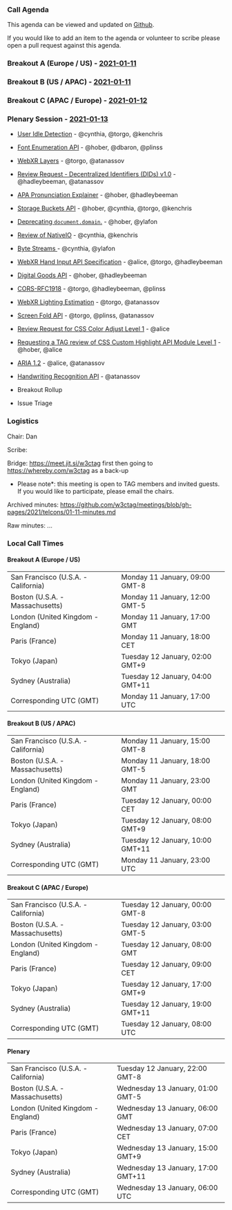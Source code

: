 ### Call Agenda

This agenda can be viewed and updated on [Github](https://github.com/w3ctag/meetings/blob/gh-pages/2021/telcons/01-11-agenda.md).

If you would like to add an item to the agenda or volunteer to scribe please open a pull request against this agenda.

### Breakout A (Europe / US) - [2021-01-11](https://www.timeanddate.com/worldclock/converter.html?iso=20210111T170000&p1=224&p2=43&p3=136&p4=195&p5=248&p6=240)

### Breakout B (US / APAC) - [2021-01-11](https://www.timeanddate.com/worldclock/converter.html?iso=20210111T230000&p1=224&p2=43&p3=136&p4=195&p5=248&p6=240)

### Breakout C (APAC / Europe) - [2021-01-12](https://www.timeanddate.com/worldclock/converter.html?iso=20210112T080000&p1=224&p2=43&p3=136&p4=195&p5=248&p6=240)

### Plenary Session - [2021-01-13](https://www.timeanddate.com/worldclock/converter.html?iso=20210113T060000&p1=224&p2=43&p3=136&p4=195&p5=248&p6=240)

* [User Idle Detection](https://github.com/w3ctag/design-reviews/issues/336) - @cynthia, @torgo, @kenchris
* [Font Enumeration API](https://github.com/w3ctag/design-reviews/issues/399) - @hober, @dbaron, @plinss
* [WebXR Layers](https://github.com/w3ctag/design-reviews/issues/528) - @torgo, @atanassov
* [Review Request - Decentralized Identifiers (DIDs) v1.0](https://github.com/w3ctag/design-reviews/issues/556) - @hadleybeeman, @atanassov
* [APA Pronunciation Explainer](https://github.com/w3ctag/design-reviews/issues/561) - @hober, @hadleybeeman
* [Storage Buckets API](https://github.com/w3ctag/design-reviews/issues/562) - @hober, @cynthia, @torgo, @kenchris
* [Deprecating `document.domain`.](https://github.com/w3ctag/design-reviews/issues/564) - @hober, @ylafon
* [Review of NativeIO](https://github.com/w3ctag/design-reviews/issues/566) - @cynthia, @kenchris
* [Byte Streams ](https://github.com/w3ctag/design-reviews/issues/567) - @cynthia, @ylafon
* [WebXR Hand Input API Specification](https://github.com/w3ctag/design-reviews/issues/568) - @alice, @torgo, @hadleybeeman
* [Digital Goods API](https://github.com/w3ctag/design-reviews/issues/571) - @hober, @hadleybeeman
* [CORS-RFC1918](https://github.com/w3ctag/design-reviews/issues/572) - @torgo, @hadleybeeman, @plinss
* [WebXR Lighting Estimation](https://github.com/w3ctag/design-reviews/issues/574) - @torgo, @atanassov
* [Screen Fold API](https://github.com/w3ctag/design-reviews/issues/575) - @torgo, @plinss, @atanassov
* [Review Request for CSS Color Adjust Level 1](https://github.com/w3ctag/design-reviews/issues/583) - @alice
* [Requesting a TAG review of CSS Custom Highlight API Module Level 1](https://github.com/w3ctag/design-reviews/issues/584) - @hober, @alice
* [ARIA 1.2](https://github.com/w3ctag/design-reviews/issues/586) - @alice, @atanassov
* [Handwriting Recognition API](https://github.com/w3ctag/design-reviews/issues/591) - @atanassov

* Breakout Rollup
* Issue Triage

### Logistics

Chair: Dan

Scribe:

Bridge: https://meet.jit.si/w3ctag first then going to https://whereby.com/w3ctag as a back-up

* Please note*: this meeting is open to TAG members and invited guests. If you would like to participate, please email the chairs.

Archived minutes: https://github.com/w3ctag/meetings/blob/gh-pages/2021/telcons/01-11-minutes.md

Raw minutes: ...


### Local Call Times

#### Breakout A (Europe / US)

<table>
<tr><td> San Francisco (U.S.A. - California) <td> Monday 11 January, 09:00 GMT-8</td></tr>
<tr><td> Boston (U.S.A. - Massachusetts) <td> Monday 11 January, 12:00 GMT-5</td></tr>
<tr><td> London (United Kingdom - England) <td> Monday 11 January, 17:00 GMT</td></tr>
<tr><td> Paris (France) <td> Monday 11 January, 18:00 CET</td></tr>
<tr><td> Tokyo (Japan) <td> Tuesday 12 January, 02:00 GMT+9</td></tr>
<tr><td> Sydney (Australia) <td> Tuesday 12 January, 04:00 GMT+11</td></tr>
<tr><td> Corresponding UTC (GMT) <td> Monday 11 January, 17:00 UTC</td></tr>
</table>

#### Breakout B (US / APAC)

<table>
<tr><td> San Francisco (U.S.A. - California) <td> Monday 11 January, 15:00 GMT-8</td></tr>
<tr><td> Boston (U.S.A. - Massachusetts) <td> Monday 11 January, 18:00 GMT-5</td></tr>
<tr><td> London (United Kingdom - England) <td> Monday 11 January, 23:00 GMT</td></tr>
<tr><td> Paris (France) <td> Tuesday 12 January, 00:00 CET</td></tr>
<tr><td> Tokyo (Japan) <td> Tuesday 12 January, 08:00 GMT+9</td></tr>
<tr><td> Sydney (Australia) <td> Tuesday 12 January, 10:00 GMT+11</td></tr>
<tr><td> Corresponding UTC (GMT) <td> Monday 11 January, 23:00 UTC</td></tr>
</table>

#### Breakout C (APAC / Europe)

<table>
<tr><td> San Francisco (U.S.A. - California) <td> Tuesday 12 January, 00:00 GMT-8</td></tr>
<tr><td> Boston (U.S.A. - Massachusetts) <td> Tuesday 12 January, 03:00 GMT-5</td></tr>
<tr><td> London (United Kingdom - England) <td> Tuesday 12 January, 08:00 GMT</td></tr>
<tr><td> Paris (France) <td> Tuesday 12 January, 09:00 CET</td></tr>
<tr><td> Tokyo (Japan) <td> Tuesday 12 January, 17:00 GMT+9</td></tr>
<tr><td> Sydney (Australia) <td> Tuesday 12 January, 19:00 GMT+11</td></tr>
<tr><td> Corresponding UTC (GMT) <td> Tuesday 12 January, 08:00 UTC</td></tr>
</table>

#### Plenary

<table>
<tr><td> San Francisco (U.S.A. - California) <td> Tuesday 12 January, 22:00 GMT-8</td></tr>
<tr><td> Boston (U.S.A. - Massachusetts) <td> Wednesday 13 January, 01:00 GMT-5</td></tr>
<tr><td> London (United Kingdom - England) <td> Wednesday 13 January, 06:00 GMT</td></tr>
<tr><td> Paris (France) <td> Wednesday 13 January, 07:00 CET</td></tr>
<tr><td> Tokyo (Japan) <td> Wednesday 13 January, 15:00 GMT+9</td></tr>
<tr><td> Sydney (Australia) <td> Wednesday 13 January, 17:00 GMT+11</td></tr>
<tr><td> Corresponding UTC (GMT) <td> Wednesday 13 January, 06:00 UTC</td></tr>
</table>
